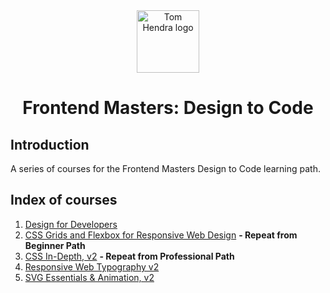 <div align=center>
<img alt="Tom Hendra logo" src="https://res.cloudinary.com/tomhendra/image/upload/v1567091669/tomhendra-logo/tomhendra-logo-round-1024.png" width="100" />
<h1>Frontend Masters: Design to Code</h1>
</div>

## Introduction

A series of courses for the Frontend Masters Design to Code learning path.

## Index of courses

1. [Design for Developers](1-design-for-developers)
2. [CSS Grids and Flexbox for Responsive Web Design]() **- Repeat from Beginner Path**
3. [CSS In-Depth, v2]() **- Repeat from Professional Path**
4. [Responsive Web Typography v2]()
5. [SVG Essentials & Animation, v2]()
